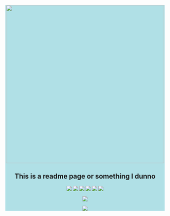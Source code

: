 <div style="background-color:powderblue;">
   <p align="center"><img width="500" src="https://i.pinimg.com/originals/0f/59/36/0f5936ee9037876e4b4f79eb7755ed1b.gif"></p>
   <h2 align="center">This is a readme page or something I dunno</h2>
   <p align="center">
      <img src="https://img.shields.io/badge/Atom-66595C?style=for-the-badge&logo=Atom&logoColor=white" />
      <img src="https://img.shields.io/badge/Python-3776AB?style=for-the-badge&logo=python&logoColor=white" />
      <img src="https://img.shields.io/badge/HTML5-E34F26?style=for-the-badge&logo=html5&logoColor=white" />
      <img src="https://img.shields.io/badge/CSS3-1572B6?style=for-the-badge&logo=css3&logoColor=white" />
      <img src="https://img.shields.io/badge/JavaScript-323330?style=for-the-badge&logo=javascript&logoColor=F7DF1E" />
      <img src="https://img.shields.io/badge/C-00599C?style=for-the-badge&logo=c&logoColor=white" />
   </p>
   <p align="center">
      <img src="https://github-readme-stats.vercel.app/api/pin/?username=CaffeineOnIce&repo=startpage&bg_color=272727&title_color=00bbff&hide_border=true&icon_color=c8ff00&text_color=ffffff">
   </p>
   <p align="center">
      <img src="https://github-readme-stats.vercel.app/api/top-langs/?username=CaffeineOnIce&layout=compact&bg_color=272727&title_color=00bbff&hide_border=true&icon_color=c8ff00&text_color=ffffff">
   </p>
</div>
